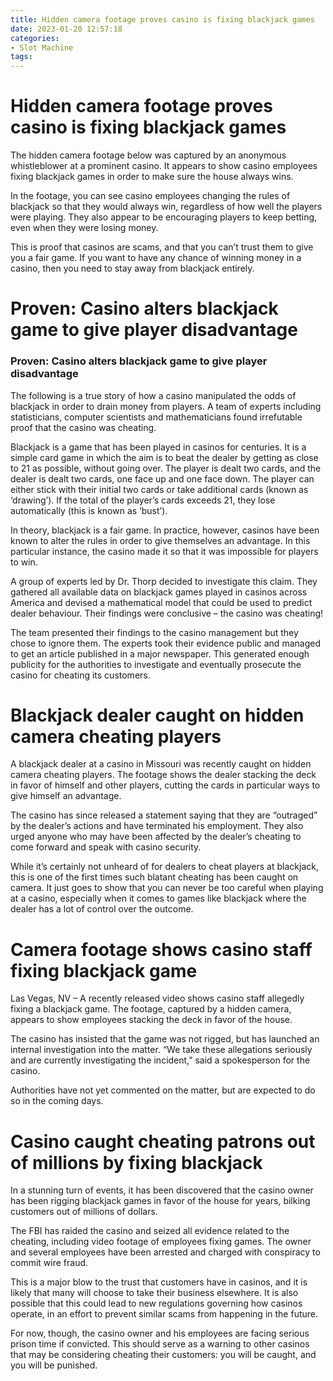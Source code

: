 ```yaml
---
title: Hidden camera footage proves casino is fixing blackjack games
date: 2023-01-20 12:57:18
categories:
- Slot Machine
tags:
---
```



#  Hidden camera footage proves casino is fixing blackjack games

The hidden camera footage below was captured by an anonymous whistleblower at a prominent casino. It appears to show casino employees fixing blackjack games in order to make sure the house always wins.

In the footage, you can see casino employees changing the rules of blackjack so that they would always win, regardless of how well the players were playing. They also appear to be encouraging players to keep betting, even when they were losing money.

This is proof that casinos are scams, and that you can’t trust them to give you a fair game. If you want to have any chance of winning money in a casino, then you need to stay away from blackjack entirely.

#  Proven: Casino alters blackjack game to give player disadvantage

### Proven: Casino alters blackjack game to give player disadvantage

The following is a true story of how a casino manipulated the odds of blackjack in order to drain money from players. A team of experts including statisticians, computer scientists and mathematicians found irrefutable proof that the casino was cheating.

Blackjack is a game that has been played in casinos for centuries. It is a simple card game in which the aim is to beat the dealer by getting as close to 21 as possible, without going over. The player is dealt two cards, and the dealer is dealt two cards, one face up and one face down. The player can either stick with their initial two cards or take additional cards (known as ‘drawing’). If the total of the player’s cards exceeds 21, they lose automatically (this is known as ‘bust’).

In theory, blackjack is a fair game. In practice, however, casinos have been known to alter the rules in order to give themselves an advantage. In this particular instance, the casino made it so that it was impossible for players to win.

A group of experts led by Dr. Thorp decided to investigate this claim. They gathered all available data on blackjack games played in casinos across America and devised a mathematical model that could be used to predict dealer behaviour. Their findings were conclusive – the casino was cheating!

The team presented their findings to the casino management but they chose to ignore them. The experts took their evidence public and managed to get an article published in a major newspaper. This generated enough publicity for the authorities to investigate and eventually prosecute the casino for cheating its customers.

#  Blackjack dealer caught on hidden camera cheating players

A blackjack dealer at a casino in Missouri was recently caught on hidden camera cheating players. The footage shows the dealer stacking the deck in favor of himself and other players, cutting the cards in particular ways to give himself an advantage.

The casino has since released a statement saying that they are “outraged” by the dealer’s actions and have terminated his employment. They also urged anyone who may have been affected by the dealer’s cheating to come forward and speak with casino security.

While it’s certainly not unheard of for dealers to cheat players at blackjack, this is one of the first times such blatant cheating has been caught on camera. It just goes to show that you can never be too careful when playing at a casino, especially when it comes to games like blackjack where the dealer has a lot of control over the outcome.

#  Camera footage shows casino staff fixing blackjack game

Las Vegas, NV – A recently released video shows casino staff allegedly fixing a blackjack game. The footage, captured by a hidden camera, appears to show employees stacking the deck in favor of the house.

The casino has insisted that the game was not rigged, but has launched an internal investigation into the matter. “We take these allegations seriously and are currently investigating the incident,” said a spokesperson for the casino.

Authorities have not yet commented on the matter, but are expected to do so in the coming days.

#  Casino caught cheating patrons out of millions by fixing blackjack

In a stunning turn of events, it has been discovered that the casino owner has been rigging blackjack games in favor of the house for years, bilking customers out of millions of dollars.

The FBI has raided the casino and seized all evidence related to the cheating, including video footage of employees fixing games. The owner and several employees have been arrested and charged with conspiracy to commit wire fraud.

This is a major blow to the trust that customers have in casinos, and it is likely that many will choose to take their business elsewhere. It is also possible that this could lead to new regulations governing how casinos operate, in an effort to prevent similar scams from happening in the future.

For now, though, the casino owner and his employees are facing serious prison time if convicted. This should serve as a warning to other casinos that may be considering cheating their customers: you will be caught, and you will be punished.